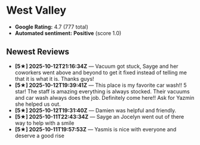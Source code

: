 # West Valley

- **Google Rating:** 4.7  (777 total)
- **Automated sentiment:** **Positive** (score 1.0)

## Newest Reviews
- **[5★] 2025-10-12T21:16:34Z** — Vacuum got stuck, Sayge and her coworkers went above and beyond to get it fixed instead of telling me that it is what it is. Thanks guys!
- **[5★] 2025-10-12T19:39:41Z** — This place is my favorite car wash!! 5 star! The staff is amazing everything is always stocked. Their vacuums and car wash always does the job. Definitely come here!! Ask for Yazmin she helped us out.
- **[5★] 2025-10-12T19:31:40Z** — Damien was helpful and friendly.
- **[5★] 2025-10-11T22:43:34Z** — Sayge an Jocelyn went out of there way to help with a smile
- **[5★] 2025-10-11T19:57:53Z** — Yasmis is nice with everyone and deserve a good rise